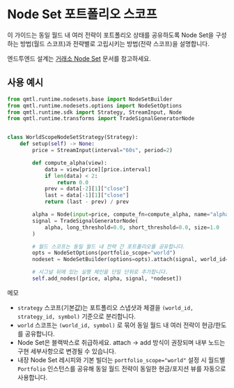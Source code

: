 # Node Set 포트폴리오 스코프

이 가이드는 동일 월드 내 여러 전략이 포트폴리오 상태를 공유하도록 Node Set을 구성하는 방법(월드 스코프)과 전략별로 고립시키는 방법(전략 스코프)을 설명합니다.

엔드투엔드 설계는 [거래소 Node Set](../architecture/exchange_node_sets.md) 문서를 참고하세요.

## 사용 예시

```python
from qmtl.runtime.nodesets.base import NodeSetBuilder
from qmtl.runtime.nodesets.options import NodeSetOptions
from qmtl.runtime.sdk import Strategy, StreamInput, Node
from qmtl.runtime.transforms import TradeSignalGeneratorNode


class WorldScopeNodeSetStrategy(Strategy):
    def setup(self) -> None:
        price = StreamInput(interval="60s", period=2)

        def compute_alpha(view):
            data = view[price][price.interval]
            if len(data) < 2:
                return 0.0
            prev = data[-2][1]["close"]
            last = data[-1][1]["close"]
            return (last - prev) / prev

        alpha = Node(input=price, compute_fn=compute_alpha, name="alpha")
        signal = TradeSignalGeneratorNode(
            alpha, long_threshold=0.0, short_threshold=0.0, size=1.0
        )

        # 월드 스코프는 동일 월드 내 전략 간 포트폴리오를 공유합니다.
        opts = NodeSetOptions(portfolio_scope="world")
        nodeset = NodeSetBuilder(options=opts).attach(signal, world_id="demo", scope="world")

        # 시그널 뒤에 있는 실행 체인을 단일 단위로 추가합니다.
        self.add_nodes([price, alpha, signal, *nodeset])
```

메모
- `strategy` 스코프(기본값)는 포트폴리오 스냅샷과 체결을 `(world_id, strategy_id, symbol)` 기준으로 분리합니다.
- `world` 스코프는 `(world_id, symbol)` 로 묶어 동일 월드 내 여러 전략이 현금/한도를 공유합니다.
- Node Set은 블랙박스로 취급하세요. attach → add 방식이 권장되며 내부 노드는 구현 세부사항으로 변경될 수 있습니다.
- 내장 Node Set 레시피와 기본 빌더는 `portfolio_scope="world"` 설정 시 월드별 `Portfolio` 인스턴스를 공유해 동일 월드 전략이 동일한 현금/포지션 뷰를 자동으로 사용합니다.
